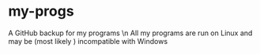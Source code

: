 # my-progs
A GitHub backup for my programs \n
All my programs are run on Linux and may be (most likely ) incompatible with Windows
